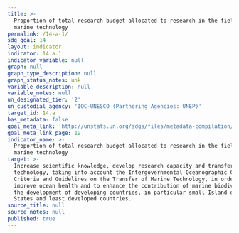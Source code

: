 ```yaml
---
title: >-
  Proportion of total research budget allocated to research in the field of
  marine technology
permalink: /14-a-1/
sdg_goal: 14
layout: indicator
indicator: 14.a.1
indicator_variable: null
graph: null
graph_type_description: null
graph_status_notes: unk
variable_description: null
variable_notes: null
un_designated_tier: '2'
un_custodial_agency: 'IOC-UNESCO (Partnering Agencies: UNEP)'
target_id: 14.a
has_metadata: false
goal_meta_link: 'http://unstats.un.org/sdgs/files/metadata-compilation/Metadata-Goal-14.pdf'
goal_meta_link_page: 19
indicator_name: >-
  Proportion of total research budget allocated to research in the field of
  marine technology
target: >-
  Increase scientific knowledge, develop research capacity and transfer marine
  technology, taking into account the Intergovernmental Oceanographic Commission
  Criteria and Guidelines on the Transfer of Marine Technology, in order to
  improve ocean health and to enhance the contribution of marine biodiversity to
  the development of developing countries, in particular small Island developing
  States and least developed countries.
source_title: null
source_notes: null
published: true
---
```

